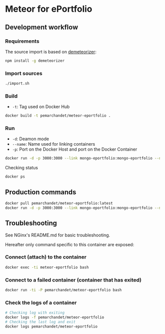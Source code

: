 # Meteor for ePortfolio
## Development workflow
### Requirements
The source import is based on [demeteorizer](https://github.com/onmodulus/demeteorizer):
```bash
npm install -g demeteorizer
```
### Import sources
```bash
./import.sh
```
### Build
- `-t`: Tag used on Docker Hub
```bash
docker build -t pemarchandet/meteor-eportfolio .
```
### Run
- `-d`: Deamon mode
- `--name`: Name used for linking containers
- `-p`: Port on the Docker Host and port on the Docker Container
```bash
docker run -d -p 3000:3000 --link mongo-eportfolio:mongo-eportfolio --name meteor-eportfolio pemarchandet/meteor-eportfolio
```
Checking status
```bash
docker ps
```
## Production commands
```bash
docker pull pemarchandet/meteor-eportfolio:latest
docker run -d -p 3000:3000 --link mongo-eportfolio:mongo-eportfolio --name meteor-eportfolio pemarchandet/meteor-eportfolio
```

## Troubleshooting
See NGinx's README.md for basic troubleshooting.

Hereafter only command specific to this container are exposed:

### Connect (attach) to the container
```bash
docker exec -ti meteor-eportfolio bash
```
### Connect to a failed container (container that has exited)
```bash
docker run -ti -P pemarchandet/meteor-eportfolio bash
```
### Check the logs of a container
```bash
# Checking log with exiting
docker logs -f pemarchandet/meteor-eportfolio
# Checking the last log and exit
docker logs pemarchandet/meteor-eportfolio
```
